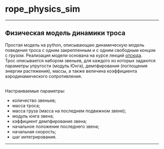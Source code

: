 # rope_physics_sim
***
<h2> Физическая модель динамики троса </h2>
Простая модель на python, описывающаю динамическую модель поведения троса с одним закрепленным и с одним свободным концом с грузом. 
Реализация модели основана на курсе лекций
<a href="https://www.youtube.com/watch?v=0WaDxYuD9S8&list=PLdCdV2GBGyXMyvIX7Llch6-Y_7dStrnSr">отсюда</a>.
</br>Трос описывается набором звеньев, для каждого из которых задаются параметры упругости (модуль Юнга), демпфирования (поглощения энергии растяжения), массы, а также величина коэффициента аэродинамического сопротивления. 

</br>Настраиваемые параметры:
  * количество звеньев;
  * масса троса;
  * масса груза (масса на последнем подвижном звене);
  * модуль юнга звена;
  * кэффициент демпфирования звена;
  * начальное положение последнего звена;
  * начальная скорость;
  * шаг интегрирования.
***
